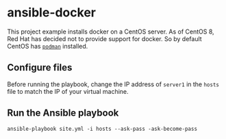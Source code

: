 # ansible-docker

This project example installs docker on a CentOS server. As of CentOS 8, Red Hat has decided not to provide support for docker. So by default CentOS has 
[`podman`](https://podman.io/) installed.

## Configure files

Before running the playbook, change the IP address of `server1` in the `hosts` file to match the IP of your virtual machine.

## Run the Ansible playbook

```
ansible-playbook site.yml -i hosts --ask-pass -ask-become-pass
```